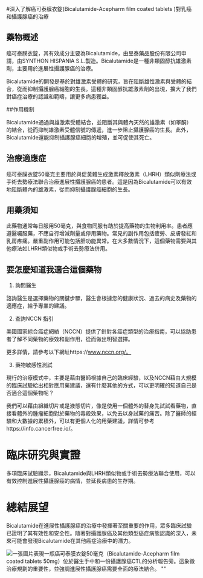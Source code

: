 #深入了解癌可泰膜衣錠(Bicalutamide-Acepharm film coated tablets )對乳癌和攝護腺癌的治療

## 藥物概述

癌可泰膜衣錠，其有效成分主要為Bicalutamide，由昱泰藥品股份有限公司申請，由SYNTHON HISPANIA S.L.製造。Bicalutamide是一種非類固醇抗雄激素劑，主要用於進展性攝護腺癌的治療。

Bicalutamide的開發是基於對雄激素受體的研究，旨在阻斷雄性激素與受體的結合，從而抑制攝護腺癌細胞的生長。這種非類固醇抗雄激素劑的出現，擴大了我們對癌症治療的認識和範疇，讓更多病患獲益。

##作用機制

Bicalutamide通過與雄激素受體結合，並阻斷其與體內天然的雄激素（如睪酮）的結合，從而抑制雄激素受體信號的傳遞，進一步阻止攝護腺癌的生長。此外，Bicalutamide還能抑制攝護腺癌細胞的增殖，並可促使其死亡。

## 治療適應症

癌可泰膜衣錠50毫克主要用於與促黃體生成激素釋放激素（LHRH）類似劑療法或手術去勢療法聯合治療進展性攝護腺癌的患者。這是因為Bicalutamide可以有效地阻斷體內的雄激素，從而抑制攝護腺癌細胞的生長。

## 用藥須知

此藥物通常每日服用50毫克，與食物同服有助於提高藥物的生物利用率。患者應遵醫囑服藥，不應自行增減劑量或停用藥物。常見的副作用包括疲勞、皮膚發紅和乳房疼痛。嚴重副作用可能包括肝功能異常。在大多數情況下，這個藥物需要與其他療法如LHRH類似物或手術去勢療法併用。

## 要怎麼知道我適合這個藥物 

1. 詢問醫生  

諮詢醫生是選擇藥物的關鍵步驟，醫生會根據您的健康狀況、過去的病史及藥物的適應症，給予專業的建議。

2. 查詢NCCN 指引  

美國國家綜合癌症網絡（NCCN）提供了針對各癌症類型的治療指南，可以協助患者了解不同藥物的療效和副作用，從而做出明智選擇。

更多詳情，請參考以下網址https://www.nccn.org/。

3. 藥物敏感性測試  

現行的治療模式中，主要是藉由醫師根據自己的臨床經驗，以及NCCN藉由大規模的臨床試驗給出相對應用藥建議，還有什麼其他的方式，可以更明確的知道自己是否適合這個藥物呢？   

我們可以藉由組織切片或是液態切片，像是使用一個體外的替身先試試看藥物，直接看體外的腫瘤細胞對於藥物的毒殺效果，以免去以身試藥的痛苦。除了醫師的經驗和大數據的累積外，可以有更個人化的用藥建議，詳情可參考https://info.cancerfree.io/。

# 臨床研究與實證

多項臨床試驗顯示，Bicalutamide與LHRH類似物或手術去勢療法聯合使用，可以有效控制進展性攝護腺癌的病情，並延長病患的生存期。

# 總結展望

Bicalutamide在進展性攝護腺癌的治療中發揮著至關重要的作用，眾多臨床試驗已證明了其有效性和安全性。隨著對攝護腺癌及其他類型癌症病態認識的深入，未來可能會發現Bicalutamide在其他癌症治療中的潛力。

![一張圖片表現一瓶癌可泰膜衣錠50毫克（Bicalutamide-Acepharm film coated tablets 50mg）位於醫生手中和一份攝護腺癌CTL的分析報告旁。這象徵治療規劃的重要性，並強調進展性攝護腺癌需要全面的療法結合。
""](https://i.imgur.com/Ua9hRDt.jpeg)